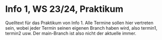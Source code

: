 # Info 1, WS 23/24, Praktikum

Quelltext für das Praktikum von Info 1.
Alle Termine sollen hier vertreten sein,
wobei jeder Termin seinen eigenen Branch haben wird,
also termin1, termin2 usw.
Der main-Branch ist also nicht der aktuelle immer.